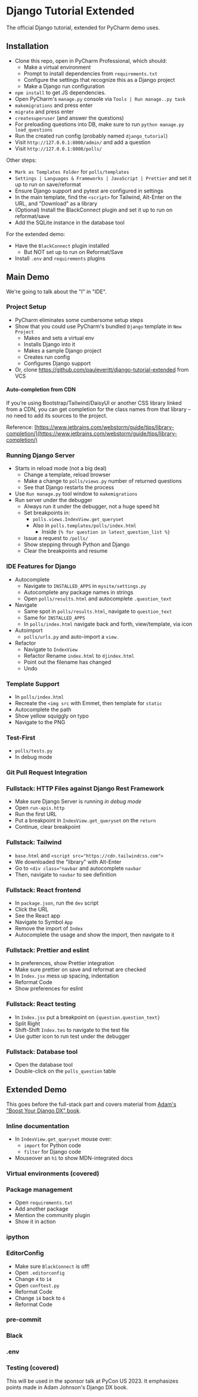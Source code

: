 
# Django Tutorial Extended

The official Django tutorial, extended for PyCharm demo uses.

## Installation

- Clone this repo, open in PyCharm Professional, which should:
   - Make a virtual environment
   - Prompt to install dependencies from `requirements.txt`
   - Configure the settings that recognize this as a Django project
   - Make a Django run configuration
- `npm install` to get JS dependencies.
- Open PyCharm's `manage.py` console via `Tools | Run manage..py task`
- `makemigrations` and press enter
- `migrate` and press enter
- `createsuperuser` (and answer the questions)
- For preloading questions into DB, make sure to run `python manage.py load_questions`
- Run the created run config (probably named `django_tutorial`)
- Visit `http://127.0.0.1:8000/admin/` and add a question
- Visit `http://127.0.0.1:8000/polls/`

Other steps:

- `Mark as Templates Folder` for `polls/templates`
- `Settings | Languages & Frameworks | JavaScript | Prettier` and set it up to run on save/reformat
- Ensure Django support and pytest are configured in settings
- In the main template, find the `<script>` for Tailwind, Alt-Enter on the URL, and "Download" as a library
- (Optional) Install the BlackConnect plugin and set it up to run on reformat/save
- Add the SQLite instance in the database tool

For the extended demo:

- Have the `BlackConnect` plugin installed
  - But NOT set up to run on Reformat/Save
- Install `.env` and `requirements` plugins

## Main Demo

We're going to talk about the "I" in "IDE".

### Project Setup

- PyCharm eliminates some cumbersome setup steps
- Show that you could use PyCharm's bundled `Django` template in `New Project`
  - Makes and sets a virtual env
  - Installs Django into it
  - Makes a sample Django project
  - Creates run config
  - Configures Django support
- Or, clone https://github.com/pauleveritt/django-tutorial-extended from VCS

#### Auto-completion from CDN

If you’re using Bootstrap/Tailwind/DaisyUI or another CSS library linked 
from a CDN, you can get completion for the class names 
from that library – no need to add its sources to the project.

Reference: [https://www.jetbrains.com/webstorm/guide/tips/library-completion/](https://www.jetbrains.com/webstorm/guide/tips/library-completion/)

### Running Django Server

- Starts in reload mode (not a big deal)
  - Change a template, reload browser
  - Make a change to `polls/views.py` number of returned questions
  - See that Django restarts the process
- Use `Run manage.py` tool window to `makemigrations`
- Run server under the debugger
  - Always run it under the debugger, not a huge speed hit
  - Set breakpoints in: 
    - `polls.views.IndexView.get_queryset`
    - Also in `polls.templates/polls/index.html`
      - Inside `{% for question in latest_question_list %}`
  - Issue a request to `/polls/`
  - Show stepping through Python and Django
  - Clear the breakpoints and resume

### IDE Features for Django

- Autocomplete
  - Navigate to `INSTALLED_APPS` in `mysite/settings.py`
  - Autocomplete any package names in strings
  - Open `polls/results.html` and autocomplete `.question_text`
- Navigate
  - Same spot in `polls/results.html`, navigate to `question_text`
  - Same for `INSTALLED_APPS`
  - In `polls/index.html` navigate back and forth, view/template, via icon
- Autoimport
  - `polls/urls.py` and auto-import a `view.`
- Refactor
  - Navigate to `IndexView`
  - Refactor Rename `index.html` to `djindex.html`
  - Point out the filename has changed
  - Undo

### Template Support

- In `polls/index.html`
- Recreate the `<img src` with Emmet, then template for `static`
- Autocomplete the path
- Show yellow squiggly on typo
- Navigate to the PNG

### Test-First

- `polls/tests.py`
- In debug mode

### Git Pull Request Integration

### Fullstack: HTTP Files against Django Rest Framework

- Make sure Django Server is running *in debug mode*
- Open `run-apis.http`
- Run the first URL
- Put a breakpoint in `IndexView.get_queryset` on the `return`
- Continue, clear breakpoint

### Fullstack: Tailwind

- `base.html` and `<script src="https://cdn.tailwindcss.com">`
- We downloaded the "library" with Alt-Enter
- Go to `<div class="navbar` and autocomplete `navbar`
- Then, navigate to `navbar` to see definition

### Fullstack: React frontend

- In `package.json`, run the `dev` script
- Click the URL
- See the React app
- Navigate to Symbol `App`
- Remove the import of `Index`
- Autocomplete the usage and show the import, then navigate to it

### Fullstack: Prettier and eslint

- In preferences, show Prettier integration
- Make sure prettier on save and reformat are checked
- In `Index.jsx` mess up spacing, indentation
- Reformat Code
- Show preferences for eslint

### Fullstack: React testing

- In `Index.jsx` put a breakpoint on `{question.question_text}`
- Split Right
- Shift-Shift `Index.tes` to navigate to the test file
- Use gutter icon to run test under the debugger

### Fullstack: Database tool

- Open the database tool
- Double-click on the `polls_question` table

## Extended Demo

This goes before the full-stack part and covers material from [Adam's "Boost Your Django DX" book](https://adamchainz.gumroad.com/l/byddx).

### Inline documentation

- In `IndexView.get_queryset` mouse over:
  - `import` for Python code
  - `filter` for Django code
- Mouseover an `h1` to show MDN-integrated docs

### Virtual environments (covered)

### Package management

- Open `requirements.txt`
- Add another package
- Mention the community plugin
- Show it in action

### ipython

### EditorConfig

- Make sure `BlackConnect` is off!
- Open `.editorconfig`
- Change `4` to `14`
- Open `conftest.py`
- Reformat Code
- Change `14` back to `4`
- Reformat Code

### pre-commit

### Black

### .env

### Testing (covered)

This will be used in the sponsor talk at PyCon US 2023.
It emphasizes points made in Adam Johnson's Django DX book.

